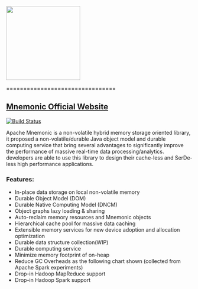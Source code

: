 <img src="https://mnemonic.apache.org/img/mnemonic_logo.png" width=200 />

================================

## <a href="https://mnemonic.apache.org/" target="_blank">Mnemonic Official Website</a>

[![Build Status](https://api.travis-ci.org/apache/mnemonic.svg?branch=master)](https://travis-ci.org/github/apache/mnemonic)

Apache Mnemonic is a non-volatile hybrid memory storage oriented library, it proposed a non-volatile/durable Java object model and durable computing service that bring several advantages to significantly improve the performance of massive real-time data processing/analytics. developers are able to use this library to design their cache-less and SerDe-less high performance applications.

### Features:

* In-place data storage on local non-volatile memory
* Durable Object Model (DOM)
* Durable Native Computing Model (DNCM)
* Object graphs lazy loading & sharing
* Auto-reclaim memory resources and Mnemonic objects
* Hierarchical cache pool for massive data caching
* Extensible memory services for new device adoption and allocation optimization
* Durable data structure collection(WIP)
* Durable computing service
* Minimize memory footprint of on-heap
* Reduce GC Overheads as the following chart shown (collected from Apache Spark experiments)
* Drop-in Hadoop MapReduce support
* Drop-in Hadoop Spark support
